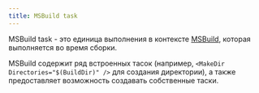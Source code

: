 ```yaml
---
title: MSBuild task
---
```


MSBuild task - это единица выполнения в контексте [MSBuild](./MSBuild.md), которая выполняется во время сборки.

MSBuild содержит ряд встроенных тасок (например, `<MakeDir Directories="$(BuildDir)" />`  для создания директории), а также предоставляет возможность создавать собственные таски.